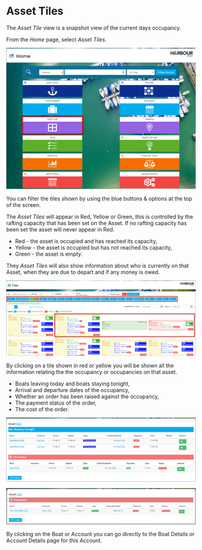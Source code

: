 # Asset Tiles #

The *Asset Tile* view is a snapshot view of the current days occupancy.

From the *Home* page, select *Asset Tiles*.

![image-20220211141820920](image-20220211141820920.png)

You can filter the tiles shown by using the blue buttons & options at the top of the screen.

The *Asset Tiles* will appear in Red, Yellow or Green, this is controlled by the rafting capacity that has been set on the Asset.  If no rafting capacity has been set the asset will never appear in Red.  

- Red - the asset is occupied and has reached its capacity,
- Yellow - the asset is occupied but has not reached its capacity,
- Green - the asset is empty.

They *Asset Tiles* will also show information about who is currently on that Asset, when they are due to depart and if any money is owed.

![image-20220211142119247](image-20220211142119247.png)

By clicking on a tile shown in red or yellow you will be shown all the information relating the the occupancy or occupancies on that asset.

- Boats leaving today and boats staying tonight, 
- Arrival and departure dates of the occupancy, 
- Whether an order has been raised against the occupancy,
- The payment status of the order,
- The cost of the order.

![image-20220211142301145](image-20220211142301145.png)


![image-20191223142920615](image-20191223142920615.png)

By clicking on the Boat or Account you can go directly to the Boat Details or Account Details page for this Account.





